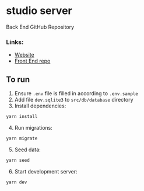 # studio server

Back End GitHub Repository

### Links:

- [Website](https://ideation-studio.dev)
- [Front End repo](https://github.com/afyqzarof/studio-client)

## To run

1. Ensure `.env` file is filled in according to `.env.sample`
2. Add file `dev.sqlite3` to `src/db/database` directory
3. Install dependencies:

```bash
yarn install
```

4. Run migrations:

```bash
yarn migrate
```

5. Seed data:

```bash
yarn seed
```

6. Start development server:

```bash
yarn dev
```
